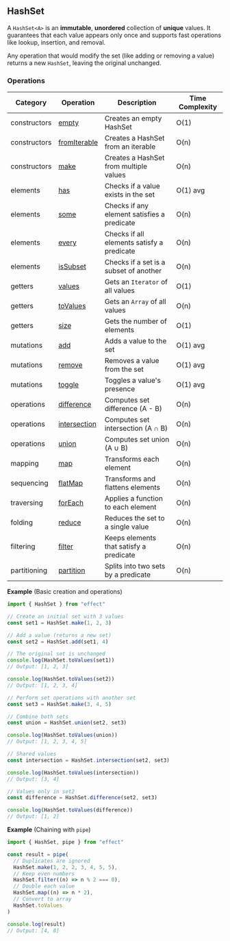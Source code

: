 ## HashSet

A `HashSet<A>` is an **immutable**, **unordered** collection of **unique** values.
It guarantees that each value appears only once and supports fast operations like lookup, insertion, and removal.

Any operation that would modify the set (like adding or removing a value) returns a new `HashSet`, leaving the original unchanged.

### Operations

| Category     | Operation                                                                              | Description                                 | Time Complexity |
| ------------ | -------------------------------------------------------------------------------------- | ------------------------------------------- | --------------- |
| constructors | [empty](https://effect-ts.github.io/effect/effect/HashSet.ts.html#empty)               | Creates an empty HashSet                    | O(1)            |
| constructors | [fromIterable](https://effect-ts.github.io/effect/effect/HashSet.ts.html#fromiterable) | Creates a HashSet from an iterable          | O(n)            |
| constructors | [make](https://effect-ts.github.io/effect/effect/HashSet.ts.html#make)                 | Creates a HashSet from multiple values      | O(n)            |
| elements     | [has](https://effect-ts.github.io/effect/effect/HashSet.ts.html#has)                   | Checks if a value exists in the set         | O(1) avg        |
| elements     | [some](https://effect-ts.github.io/effect/effect/HashSet.ts.html#some)                 | Checks if any element satisfies a predicate | O(n)            |
| elements     | [every](https://effect-ts.github.io/effect/effect/HashSet.ts.html#every)               | Checks if all elements satisfy a predicate  | O(n)            |
| elements     | [isSubset](https://effect-ts.github.io/effect/effect/HashSet.ts.html#issubset)         | Checks if a set is a subset of another      | O(n)            |
| getters      | [values](https://effect-ts.github.io/effect/effect/HashSet.ts.html#values)             | Gets an `Iterator` of all values            | O(1)            |
| getters      | [toValues](https://effect-ts.github.io/effect/effect/HashSet.ts.html#tovalues)         | Gets an `Array` of all values               | O(n)            |
| getters      | [size](https://effect-ts.github.io/effect/effect/HashSet.ts.html#size)                 | Gets the number of elements                 | O(1)            |
| mutations    | [add](https://effect-ts.github.io/effect/effect/HashSet.ts.html#add)                   | Adds a value to the set                     | O(1) avg        |
| mutations    | [remove](https://effect-ts.github.io/effect/effect/HashSet.ts.html#remove)             | Removes a value from the set                | O(1) avg        |
| mutations    | [toggle](https://effect-ts.github.io/effect/effect/HashSet.ts.html#toggle)             | Toggles a value's presence                  | O(1) avg        |
| operations   | [difference](https://effect-ts.github.io/effect/effect/HashSet.ts.html#difference)     | Computes set difference (A - B)             | O(n)            |
| operations   | [intersection](https://effect-ts.github.io/effect/effect/HashSet.ts.html#intersection) | Computes set intersection (A ∩ B)           | O(n)            |
| operations   | [union](https://effect-ts.github.io/effect/effect/HashSet.ts.html#union)               | Computes set union (A ∪ B)                  | O(n)            |
| mapping      | [map](https://effect-ts.github.io/effect/effect/HashSet.ts.html#map)                   | Transforms each element                     | O(n)            |
| sequencing   | [flatMap](https://effect-ts.github.io/effect/effect/HashSet.ts.html#flatmap)           | Transforms and flattens elements            | O(n)            |
| traversing   | [forEach](https://effect-ts.github.io/effect/effect/HashSet.ts.html#foreach)           | Applies a function to each element          | O(n)            |
| folding      | [reduce](https://effect-ts.github.io/effect/effect/HashSet.ts.html#reduce)             | Reduces the set to a single value           | O(n)            |
| filtering    | [filter](https://effect-ts.github.io/effect/effect/HashSet.ts.html#filter)             | Keeps elements that satisfy a predicate     | O(n)            |
| partitioning | [partition](https://effect-ts.github.io/effect/effect/HashSet.ts.html#partition)       | Splits into two sets by a predicate         | O(n)            |

**Example** (Basic creation and operations)

```ts twoslash
import { HashSet } from "effect"

// Create an initial set with 3 values
const set1 = HashSet.make(1, 2, 3)

// Add a value (returns a new set)
const set2 = HashSet.add(set1, 4)

// The original set is unchanged
console.log(HashSet.toValues(set1))
// Output: [1, 2, 3]

console.log(HashSet.toValues(set2))
// Output: [1, 2, 3, 4]

// Perform set operations with another set
const set3 = HashSet.make(3, 4, 5)

// Combine both sets
const union = HashSet.union(set2, set3)

console.log(HashSet.toValues(union))
// Output: [1, 2, 3, 4, 5]

// Shared values
const intersection = HashSet.intersection(set2, set3)

console.log(HashSet.toValues(intersection))
// Output: [3, 4]

// Values only in set2
const difference = HashSet.difference(set2, set3)

console.log(HashSet.toValues(difference))
// Output: [1, 2]
```

**Example** (Chaining with `pipe`)

```ts twoslash
import { HashSet, pipe } from "effect"

const result = pipe(
  // Duplicates are ignored
  HashSet.make(1, 2, 2, 3, 4, 5, 5),
  // Keep even numbers
  HashSet.filter((n) => n % 2 === 0),
  // Double each value
  HashSet.map((n) => n * 2),
  // Convert to array
  HashSet.toValues
)

console.log(result)
// Output: [4, 8]
```
